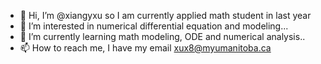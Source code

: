 - 👋 Hi, I’m @xiangyxu so I am currently applied math student in last year
- 👀 I’m interested in numerical differential equation and modeling...
- 🌱 I’m currently learning math modeling, ODE and numerical analysis..
- 📫 How to reach me, I have my email xux8@myumanitoba.ca

<!---
xiangyxu/xiangyxu is a ✨ special ✨ repository because its `README.md` (this file) appears on your GitHub profile.
You can click the Preview link to take a look at your changes.
--->
